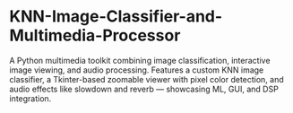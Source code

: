 # KNN-Image-Classifier-and-Multimedia-Processor
A Python multimedia toolkit combining image classification, interactive image viewing, and audio processing. Features a custom KNN image classifier, a Tkinter-based zoomable viewer with pixel color detection, and audio effects like slowdown and reverb — showcasing ML, GUI, and DSP integration.
